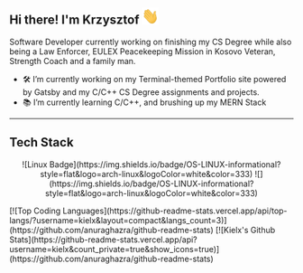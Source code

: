 ## Hi there! I'm Krzysztof <img src="https://raw.githubusercontent.com/Kielx/Kielx/main/wave.gif" width="30px">
Software Developer currently working on finishing my CS Degree while also being a Law Enforcer, EULEX Peacekeeping Mission in Kosovo Veteran, Strength Coach and a family man.

- 🛠️ I’m currently working on my Terminal-themed Portfolio site powered by Gatsby and my C/C++ CS Degree assignments and projects.
- 📚 I’m currently learning C/C++, and brushing up my MERN Stack
<hr>

## Tech Stack

<p align="center">
![Linux Badge](https://img.shields.io/badge/OS-LINUX-informational?style=flat&logo=arch-linux&logoColor=white&color=333)
![](https://img.shields.io/badge/OS-LINUX-informational?style=flat&logo=arch-linux&logoColor=white&color=333)
</p>
[![Top Coding Languages](https://github-readme-stats.vercel.app/api/top-langs/?username=kielx&layout=compact&langs_count=3)](https://github.com/anuraghazra/github-readme-stats)
[![Kielx's Github Stats](https://github-readme-stats.vercel.app/api?username=kielx&count_private=true&show_icons=true)](https://github.com/anuraghazra/github-readme-stats)
<!--
**Kielx/Kielx** is a ✨ _special_ ✨ repository because its `README.md` (this file) appears on your GitHub profile.

Here are some ideas to get you started:

- 🔭 I’m currently working on ...
- 🌱 I’m currently learning ...
- 👯 I’m looking to collaborate on ...
- 🤔 I’m looking for help with ...
- 💬 Ask me about ...
- 📫 How to reach me: ...
- 😄 Pronouns: ...
- ⚡ Fun fact: ...
-->
<!--stackedit_data:
eyJoaXN0b3J5IjpbMzU4MTE0ODg0LC0xNTk5MTE4Mzc1LC0xMT
YyNDQyLDc0NTcyMjg4NCw0NTA0MDY4ODYsMzQ3MTg0MTcsNjM1
MzU1NjY4XX0=
-->